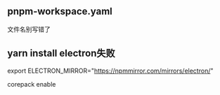

## pnpm-workspace.yaml
文件名别写错了

## yarn install electron失败
export ELECTRON_MIRROR="https://npmmirror.com/mirrors/electron/"

corepack enable